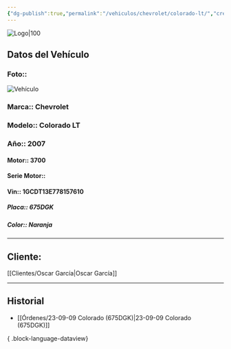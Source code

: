 ```yaml
---
{"dg-publish":true,"permalink":"/vehiculos/chevrolet/colorado-lt/","created":"","updated":""}
---
```


![Logo|100](http://drive.google.com/uc?export=view&id=137fl3TIZ0-PU8b-Pt0bsjclwHub_u78G)

## Datos del Vehículo 
### Foto:: 
![Vehículo](http://drive.google.com/uc?export=view&id=1TF7uMdPLemQqkQTJieMgsqP9U29F3Gcv)

### Marca:: Chevrolet 
### Modelo:: Colorado LT
### Año:: 2007
#### Motor:: 3700
#### Serie Motor:: 
#### Vin:: 1GCDT13E778157610
##### Placa:: 675DGK
##### Color:: Naranja
---

## Cliente:

[[Clientes/Oscar García\|Oscar García]]

---

## Historial

- [[Órdenes/23-09-09 Colorado (675DGK)\|23-09-09 Colorado (675DGK)]]

{ .block-language-dataview} 